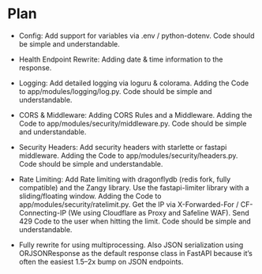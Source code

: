 # Plan

- Config: Add support for variables via .env / python-dotenv. Code should be simple and understandable.
- Health Endpoint Rewrite: Adding date & time information to the response.
- Logging: Add detailed logging via loguru & colorama. Adding the Code to app/modules/logging/log.py. Code should be simple and understandable.
- CORS & Middleware: Adding CORS Rules and a Middleware. Adding the Code to app/modules/security/middleware.py.  Code should be simple and understandable.
- Security Headers: Add security headers with starlette or fastapi middleware. Adding the Code to app/modules/security/headers.py. Code should be simple and understandable.

- Rate Limiting: Add Rate limiting with dragonflydb (redis fork, fully compatible) and the Zangy library. Use the fastapi-limiter library with a sliding/floating window. Adding the Code to app/modules/security/ratelimit.py. Get the IP via X-Forwarded-For / CF-Connecting-IP (We using Cloudflare as Proxy and Safeline WAF). Send 429 Code to the user when hitting the limit. Code should be simple and understandable.

- Fully rewrite for using multiprocessing. Also JSON serialization using ORJSONResponse as the default response class in FastAPI because it’s often the easiest 1.5–2x bump on JSON endpoints.